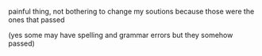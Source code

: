 painful thing, not bothering to change my soutions because those were the ones that passed

(yes some may have spelling and grammar errors but they somehow passed)
